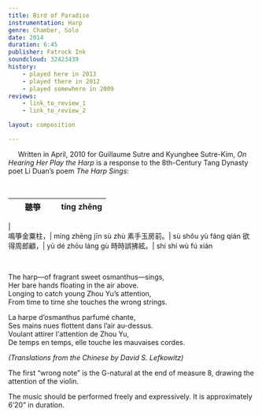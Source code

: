 ```yaml
---
title: Bird of Paradise
instrumentation: Harp
genre: Chamber, Solo
date: 2014
duration: 6:45
publisher: Fatrock Ink 
soundcloud: 32423439
history:
    - played here in 2013
    - played there in 2012
    - played somewhere in 2009
reviews: 
    - link_to_review_1
    - link_to_review_2

layout: composition

---
```


&nbsp; &nbsp; &nbsp;Written in April, 2010 for Guillaume Sutre and Kyunghee Sutre-Kim, *On Hearing Her Play the Harp* is a response to the 8th-Century Tang Dynasty poet Li Duan’s poem *The Harp Sings*:

<br>

&nbsp; &nbsp; &nbsp; 聽箏	      | &nbsp; &nbsp; &nbsp; tíng zhēng
-- | --
   |     
鳴箏金粟柱，| míng zhēng jīn sù zhù 
素手玉房前。| sù shǒu yù fáng qián
欲得周郎顧，| yù dé zhōu láng gù
時時誤拂絃。| shí shí wù fú xián

<br>

The harp—of fragrant sweet osmanthus—sings,
<br>
Her bare hands floating in the air above.
<br>
Longing to catch young Zhou Yu’s attention,
<br>
From time to time she touches the wrong strings.


La harpe d’osmanthus parfumé chante,
<br>
Ses mains nues flottent dans l’air au-dessus.
<br>
Voulant attirer l'attention de Zhou Yu,
<br>
De temps en temps, elle touche les mauvaises cordes.


*(Translations from the Chinese by David S. Lefkowitz)*

The first “wrong note” is the G-natural at the end of measure 8, drawing the attention of the violin.

The music should be performed freely and expressively.  It is approximately 6’20” in duration.

